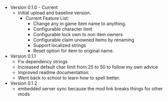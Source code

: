 - Version 0.1.0 - Current
  - Initial upload and baseline version.
    - Current Feature List:
      - Change any in game item name to anything.
      - Configurable character limit
      - Configurable lock own to non item owners
      - Configurable claim unowned items by renaming
      - Support localized strings
      - Reset option for item to original name.
- Version 0.1.1
  - Fix dependency strings
  - Increased default char limit from 25 to 50 to follow my own advice
  - Improved readme documentation.
  - Went back to school to learn how to spell better.
- Version 0.1.2
  - embedded server sync because the mod link breaks things for other mods